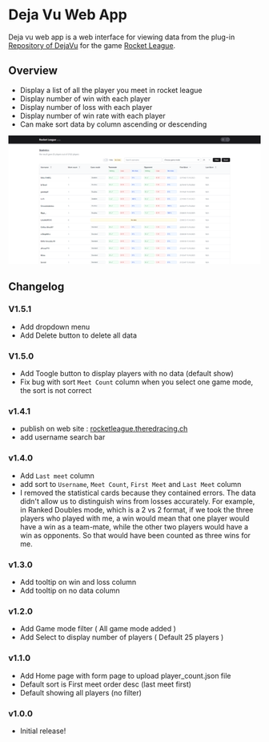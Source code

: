 # Deja Vu Web App

Deja vu web app is a web interface for viewing data from the plug-in [Repository of DejaVu](https://github.com/adamk33n3r/Deja-Vu) for the game [Rocket League](https://www.rocketleague.com/).

## Overview
- Display a list of all the player you meet in rocket league
- Display number of win with each player
- Display number of loss with each player
- Display number of win rate with each player
- Can make sort data by column ascending or descending

<img src="public/images/app.png" alt="app screenShot" />

## Changelog

### V1.5.1
- Add dropdown menu
- Add Delete button to delete all data

### V1.5.0
- Add Toogle button to display players with no data (default show)
- Fix bug with sort `Meet Count` column when you select one game mode, the sort is not correct 

### v1.4.1
- publish on web site : [rocketleague.theredracing.ch](http://rocketleague.theredracing.ch/)
- add username search bar

### v1.4.0
- Add `Last meet` column
- add sort to `Username`, `Meet Count`, `First Meet` and `Last Meet` column
- I removed the statistical cards because they contained errors. The data didn't allow us to distinguish wins from losses accurately. For example, in Ranked Doubles mode, which is a 2 vs 2 format, if we    took the three players who played with me, a win would mean that one player would have a win as a team-mate, while the other two players would have a win as opponents. So that would have been counted as three wins for me.

### v1.3.0
- Add tooltip on win and loss column
- Add tooltip on no data column

### v1.2.0
- Add Game mode filter ( All game mode added )
- Add Select to display number of players ( Default 25 players )

### v1.1.0
- Add Home page with form page to upload player_count.json file
- Default sort is First meet order desc (last meet first)
- Default showing all players (no filter)

### v1.0.0
- Initial release!

